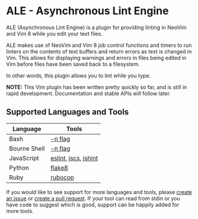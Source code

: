 # ALE - Asynchronous Lint Engine

ALE (Asynchronous Lint Engine) is a plugin for providing linting in NeoVim
and Vim 8 while you edit your text files.

ALE makes use of NeoVim and Vim 8 job control functions and timers to
run linters on the contents of text buffers and return errors as
text is changed in Vim. This allows for displaying warnings and
errors in files being edited in Vim before files have been saved
back to a filesystem.

In other words, this plugin allows you to lint while you type.

**NOTE:** This Vim plugin has been written pretty quickly so far,
and is still in rapid development. Documentation and stable APIs will
follow later.

## Supported Languages and Tools

<!--
Keep the table rows sorted alphabetically by the language name,
and the tools in the tools column sorted alphabetically by the tool
name. That seems to be the fairest way to arrange this table.
-->

| Language | Tools |
| -------- | ----- |
| Bash | [-n flag](https://www.gnu.org/software/bash/manual/bash.html#index-set) |
| Bourne Shell | [-n flag](http://linux.die.net/man/1/sh) |
| JavaScript | [eslint](http://eslint.org/), [jscs](http://jscs.info/), [jshint](http://jshint.com/) |
| Python | [flake8](http://flake8.pycqa.org/en/latest/) |
| Ruby   | [rubocop](https://github.com/bbatsov/rubocop) |

If you would like to see support for more languages and tools, please
[create an issue](https://github.com/w0rp/ale/issues)
or [create a pull request](https://github.com/w0rp/ale/pulls).
If your tool can read from stdin or you have code to suggest which is good,
support can be happily added for more tools.
